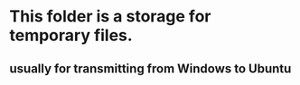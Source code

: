 # This folder is a storage for temporary files.
## usually for transmitting from Windows to Ubuntu 
